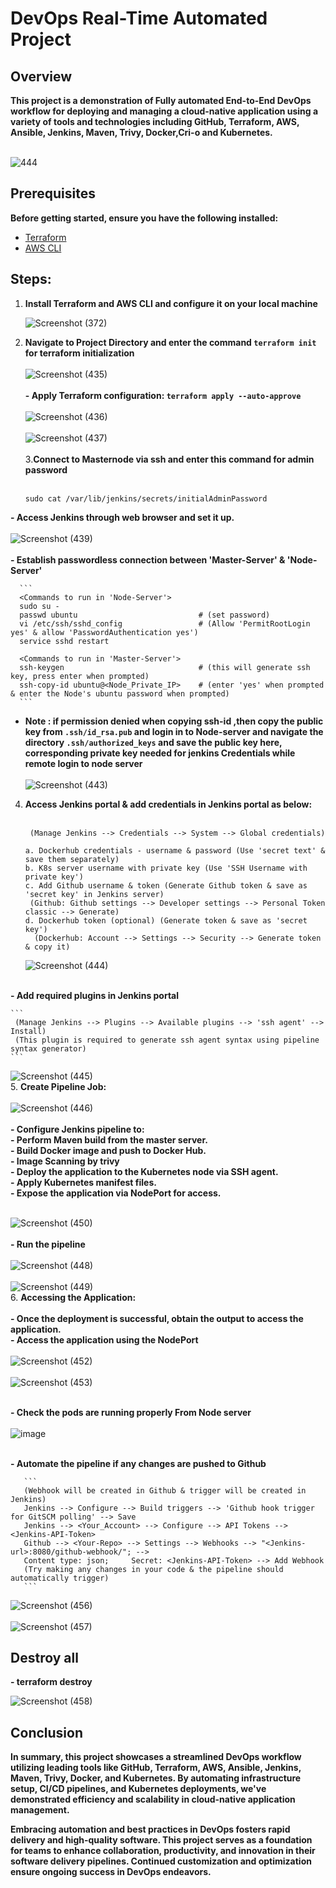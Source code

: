 # DevOps Real-Time Automated Project

## Overview

**This project is a demonstration of Fully automated End-to-End DevOps workflow for deploying and managing a cloud-native application using a variety of tools and technologies including GitHub, Terraform, AWS, Ansible, Jenkins, Maven, Trivy, Docker,Cri-o and Kubernetes.** <br><br>

![444](https://github.com/safuvanh/DevOps_Main_Project-1/assets/156053146/a06591b0-6dae-4ede-9f49-f2b1bbb81eff)





## Prerequisites

**Before getting started, ensure you have the following installed:**

- [Terraform](https://www.terraform.io/)
- [AWS CLI](https://aws.amazon.com/cli/)
  
## Steps:

1.  **Install Terraform and AWS CLI and configure it on your local machine**

    ![Screenshot (372)](https://github.com/safuvanh/DevOps_Main_Project-1/assets/156053146/223b743a-5382-4091-9157-00e16c775d59)

2. **Navigate to Project Directory and enter the command `terraform init` for terraform initialization**
     <br><br>
    ![Screenshot (435)](https://github.com/safuvanh/DevOps_Main_Project-1/assets/156053146/7e1352cd-439b-40b9-9458-f31a695ab5d8)
     <br><br>
  **- Apply Terraform configuration: `terraform apply --auto-approve`**
     <br><br>
    ![Screenshot (436)](https://github.com/safuvanh/DevOps_Main_Project-1/assets/156053146/f87d43c3-3663-4d13-8962-996ef577a92e)
     <br><br>
    ![Screenshot (437)](https://github.com/safuvanh/DevOps_Main_Project-1/assets/156053146/804f1a28-645a-4a80-8704-1740abf15d9f)
     <br><br>
3.**Connect to Masternode  via ssh and enter this command for admin password**<br><br>
                                                                    
     ```
     sudo cat /var/lib/jenkins/secrets/initialAdminPassword
     ```
  **- Access Jenkins through web browser and set it up.** <br><br>
   ![Screenshot (439)](https://github.com/safuvanh/DevOps_Main_Project-1/assets/156053146/398aefe8-45d3-475d-a678-3a7bf8f221ff)<br><br>
  **- Establish passwordless connection between 'Master-Server' & 'Node-Server'**

      ```
      <Commands to run in 'Node-Server'>
      sudo su -
      passwd ubuntu                           # (set password)
      vi /etc/ssh/sshd_config                 # (Allow 'PermitRootLogin yes' & allow 'PasswordAuthentication yes')
      service sshd restart

      <Commands to run in 'Master-Server'>
      ssh-keygen                              # (this will generate ssh key, press enter when prompted)
      ssh-copy-id ubuntu@<Node_Private_IP>    # (enter 'yes' when prompted & enter the Node's ubuntu password when prompted)
      ```
 - **Note : if permission denied when copying ssh-id ,then copy the public key from `.ssh/id_rsa.pub`  and login in to Node-server  and navigate the directory `.ssh/authorized_keys` and save the public key here, corresponding private key needed for jenkins Credentials while remote login to node server**
      <br><br>
   ![Screenshot (443)](https://github.com/safuvanh/DevOps_Main_Project-1/assets/156053146/fb425ae3-d0c1-4b79-8974-2473711d49c0)
 
4. **Access Jenkins portal & add credentials in Jenkins portal as below:** <br><br>
     ``` 
      (Manage Jenkins --> Credentials --> System --> Global credentials)

     a. Dockerhub credentials - username & password (Use 'secret text' & save them separately)
     b. K8s server username with private key (Use 'SSH Username with private key')
     c. Add Github username & token (Generate Github token & save as 'secret key' in Jenkins server)
      (Github: Github settings --> Developer settings --> Personal Token classic --> Generate)
     d. Dockerhub token (optional) (Generate token & save as 'secret key')
       (Dockerhub: Account --> Settings --> Security --> Generate token & copy it)

     ```
    ![Screenshot (444)](https://github.com/safuvanh/DevOps_Main_Project-1/assets/156053146/5e2b4080-163c-419b-b5e2-103cd993747a)<br><br>

 **- Add required plugins in Jenkins portal**
     
    ```
     (Manage Jenkins --> Plugins --> Available plugins --> 'ssh agent' --> Install)
     (This plugin is required to generate ssh agent syntax using pipeline syntax generator)
    ```
   ![Screenshot (445)](https://github.com/safuvanh/DevOps_Main_Project-1/assets/156053146/8624c810-3a26-4159-8e97-1f316643c4f3)
      <br>
5. **Create Pipeline Job:** <br><br>
   ![Screenshot (446)](https://github.com/safuvanh/DevOps_Main_Project-1/assets/156053146/9d7b4bc3-4284-4569-9e05-7c08d2b0a4ad)
     <br><br>
    **- Configure Jenkins pipeline to:** <br>
      **- Perform Maven build from the master server.** <br>
      **- Build Docker image and push to Docker Hub.** <br>
      **- Image Scanning by trivy** <br>
      **- Deploy the application to the Kubernetes node via SSH agent.** <br>
      **- Apply Kubernetes manifest files.** <br>
      **- Expose the application via NodePort for access.** <br><br>
    
   ![Screenshot (450)](https://github.com/safuvanh/DevOps_Main_Project-1/assets/156053146/93b5e858-50da-4337-956b-c0d6dfda9670)<br><br>
  **- Run the pipeline** <br><br>
    ![Screenshot (448)](https://github.com/safuvanh/DevOps_Main_Project-1/assets/156053146/04b76049-9a1c-4974-89fa-c80d51c3c3fc)
      <br><br>
    ![Screenshot (449)](https://github.com/safuvanh/DevOps_Main_Project-1/assets/156053146/b457ccda-5f2a-45b7-9423-dc517d8fc0a5)<br>
6. **Accessing the Application:** <br><br>
    **- Once the deployment is successful, obtain the output to access the application.** <br>
    **- Access the application using the NodePort** <br><br>
    ![Screenshot (452)](https://github.com/safuvanh/DevOps_Main_Project-1/assets/156053146/c57a0023-a9ab-446e-aa6b-220952be40a6)<br><br>
    ![Screenshot (453)](https://github.com/safuvanh/DevOps_Main_Project-1/assets/156053146/dfc957c9-0dd9-4b94-a0e7-127163049ca9)<br><br>

   **- Check the pods are running properly From Node server** <br><br>
    ![image](https://github.com/safuvanh/DevOps_Main_Project-1/assets/156053146/84b3dae5-2232-45a2-9690-c3ad066b2a96)<br><br>

       
  **- Automate the pipeline if any changes are pushed to Github**
   
       ```
       (Webhook will be created in Github & trigger will be created in Jenkins)
       Jenkins --> Configure --> Build triggers --> 'Github hook trigger for GitSCM polling' --> Save
       Jenkins --> <Your_Account> --> Configure --> API Tokens --> <Jenkins-API-Token>
       Github --> <Your-Repo> --> Settings --> Webhooks --> "<Jenkins-url>:8080/github-webhook/"; -->
       Content type: json;     Secret: <Jenkins-API-Token> --> Add Webhook
       (Try making any changes in your code & the pipeline should automatically trigger)
       ```
       
  ![Screenshot (456)](https://github.com/safuvanh/DevOps_Main_Project-1/assets/156053146/f9545d91-564e-44d8-b65d-0775dd907c9e)
       <br><br>
  ![Screenshot (457)](https://github.com/safuvanh/DevOps_Main_Project-1/assets/156053146/ae5bd8b7-c963-4a71-b31f-d2d6a5b88dda)
       <br>
 ## Destroy all

  **- terraform destroy**

  ![Screenshot (458)](https://github.com/safuvanh/DevOps_Main_Project-1/assets/156053146/1f486feb-8013-4251-8bec-b7137a935f9c)
   
  ## Conclusion

   **In summary, this project showcases a streamlined DevOps workflow utilizing leading tools like GitHub, Terraform, AWS, Ansible, Jenkins, Maven, Trivy, Docker, and Kubernetes. By automating infrastructure setup, CI/CD pipelines, and Kubernetes deployments, we've demonstrated efficiency and scalability in cloud-native application management.**
       <p>
   **Embracing automation and best practices in DevOps fosters rapid delivery and high-quality software. This project serves as a foundation for teams to enhance collaboration, productivity, and innovation in their software delivery pipelines. Continued customization and optimization ensure ongoing success in DevOps endeavors.**
   
  


       
  




      
     
 

  


   


